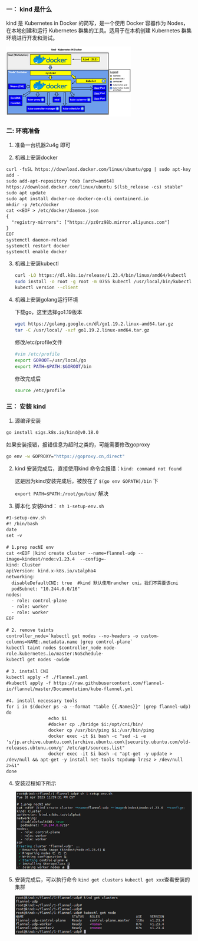 ### 一： kind 是什么

kind 是 Kubernetes in Docker 的简写，是一个使用 Docker 容器作为 Nodes，在本地创建和运行 Kubernetes 群集的工具。适用于在本机创建 Kubernetes 群集环境进行开发和测试。

<img src="./assets/kind-diagram.webp" alt="kind" style="zoom:33%;" /> 



### 二:  环境准备

1.  准备一台机器2u4g 即可

2.  机器上安装docker

   ```shell
   curl -fsSL https://download.docker.com/linux/ubuntu/gpg | sudo apt-key add -
   sudo add-apt-repository "deb [arch=amd64] https://download.docker.com/linux/ubuntu $(lsb_release -cs) stable"
   sudo apt update
   sudo apt install docker-ce docker-ce-cli containerd.io
   mkdir -p /etc/docker
   cat <<EOF > /etc/docker/daemon.json
   {
     "registry-mirrors": ["https://pz0rz98b.mirror.aliyuncs.com"]
   }
   EOF
   systemctl daemon-reload
   systemctl restart docker
   systemctl enable docker
   ```

3. 机器上安装kubectl

   ```bash
   curl -LO https://dl.k8s.io/release/1.23.4/bin/linux/amd64/kubectl
   sudo install -o root -g root -m 0755 kubectl /usr/local/bin/kubectl
   kubectl version --client
   ```

4. 机器上安装golang运行环境

   下载go，这里选择go1.19版本

   ```bash
   wget https://golang.google.cn/dl/go1.19.2.linux-amd64.tar.gz
   tar -C /usr/local/ -xzf go1.19.2.linux-amd64.tar.gz
   ```

   修改/etc/profile文件

   ```bash
   #vim /etc/profile
   export GOROOT=/usr/local/go
   export PATH=$PATH:$GOROOT/bin
   ```

   修改完成后

   ```bash
   source /etc/profile
   ```



### 三： 安装 kind

1.  源编译安装

   ```bash
   go install sigs.k8s.io/kind@v0.18.0
   ```

   如果安装报错，报错信息为超时之类的，可能需要修改goproxy

   ```bash
   go env -w GOPROXY="https://goproxy.cn,direct"
   ```

2. kind 安装完成后，直接使用kind 命令会报错：`kind: command not found`

   这是因为kind安装完成后，被放在了 `$(go env GOPATH)/bin` 下

   `export PATH=$PATH:/root/go/bin/`  解决

   

3.  脚本化 安装kind： `sh 1-setup-env.sh`

   ```shell
   #1-setup-env.sh
   #! /bin/bash
   date
   set -v
   
   # 1.prep nocNI env
   cat <<EOF |kind create cluster --name=flannel-udp --image=kindest/node:v1.23.4  --config=-
   kind: Cluster
   apiVersion: kind.x-k8s.io/v1alpha4
   networking:
     disableDefaultCNI: true  #kind 默认使用rancher cni，我们不需要该cni
     podSubnet: "10.244.0.0/16"
   nodes:
     - role: control-plane
     - role: worker
     - role: worker
   EOF
   
   # 2. remove taints
   controller_node=`kubectl get nodes --no-headers -o custom-columns=NAME:.metadata.name |grep control-plane`
   kubectl taint nodes $controller_node node-role.kubernetes.io/master:NoSchedule-
   kubectl get nodes -owide
   
   # 3. install CNI
   kubectl apply -f ./flannel.yaml
   #kubectl apply -f https://raw.githubusercontent.com/flannel-io/flannel/master/Documentation/kube-flannel.yml
   
   #4. install necessary tools
   for i in $(docker ps -a --format "table {{.Names}}" |grep flannel-udp)
   do
                   echo $i
                   #docker cp ./bridge $i:/opt/cni/bin/
                   docker cp /usr/bin/ping $i:/usr/bin/ping
                   docker exec -it $i bash -c "sed -i -e 's/jp.archive.ubuntu.com\|archive.ubuntu.com\|security.ubuntu.com/old-releases.ubtunu.com/g' /etc/apt/sources.list"
                   docker exec -it $i bash -c "apt-get -y update > /dev/null && apt-get -y install net-tools tcpdump lrzsz > /dev/null 2>&1"
   done
   
   ```

4. 安装过程如下所示

   ![image-20230419000102300](./assets/image-20230419000102300.png) 

   

5. 安装完成后，可以执行命令 `kind get clusters`  `kubectl get xxx`查看安装的集群

   ![image-20230419000228157](./assets/image-20230419000228157.png) 


